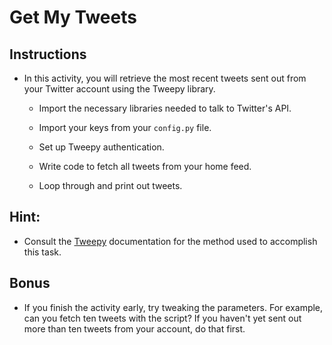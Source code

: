 # Get My Tweets

## Instructions

* In this activity, you will retrieve the most recent tweets sent out from your Twitter account using the Tweepy library.

  * Import the necessary libraries needed to talk to Twitter's API.

  * Import your keys from your `config.py` file.

  * Set up Tweepy authentication.

  * Write code to fetch all tweets from your home feed.

  * Loop through and print out tweets.

## Hint:

* Consult the [Tweepy](http://docs.tweepy.org/en/v3.5.0/api.html?) documentation for the method used to accomplish this task.

## Bonus

* If you finish the activity early, try tweaking the parameters. For example, can you fetch ten tweets with the script? If you haven't yet sent out more than ten tweets from your account, do that first.

